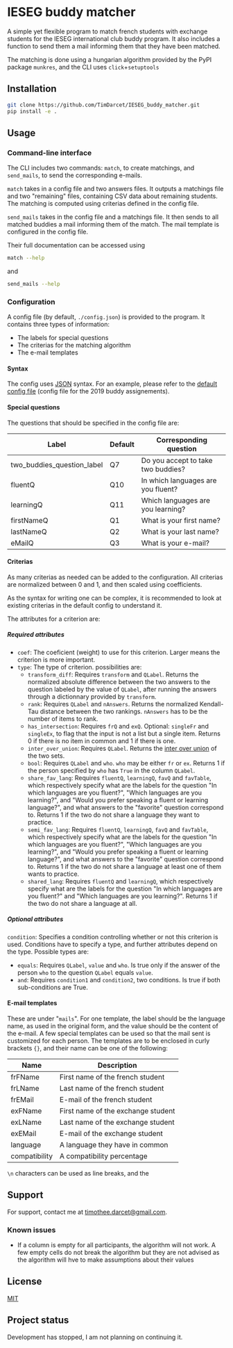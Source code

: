# IESEG buddy matcher

A simple yet flexible program to match french students with exchange students for the IESEG international club buddy program. It also includes a function to send them a mail informing them that they have been matched.

The matching is done using a hungarian algorithm provided by the PyPI package `munkres`, and the CLI uses `click`+`setuptools`

## Installation

```bash
git clone https://github.com/TimDarcet/IESEG_buddy_matcher.git
pip install -e .
```

## Usage

### Command-line interface

The CLI includes two commands: `match`, to create matchings, and `send_mails`, to send the corresponding e-mails.

`match` takes in a config file and two answers files. It outputs a matchings file and two "remaining" files, containing CSV data about remaining students. The matching is computed using criterias defined in the config file.

`send_mails` takes in the config file and a matchings file. It then sends to all matched buddies a mail informing them of the match. The mail template is configured in the config file.

Their full documentation can be accessed using

```bash
match --help
```

and

```bash
send_mails --help
```

### Configuration

A config file (by default, `./config.json`) is provided to the program. It contains three types of information:

- The labels for special questions
- The criterias for the matching algorithm
- The e-mail templates

#### Syntax

The config uses [JSON](https://jsonformatter.curiousconcept.com/#learn) syntax. For an example, please refer to the [default config file](./config.json) (config file for the 2019 buddy assignements).

#### Special questions

The questions that should be specified in the config file are:

| Label                      | Default | Corresponding question             |
| -------------------------- | ------- | ---------------------------------- |
| two_buddies_question_label | Q7      | Do you accept to take two buddies? |
| fluentQ                    | Q10     | In which languages are you fluent? |
| learningQ                  | Q11     | Which languages are you learning?  |
| firstNameQ                 | Q1      | What is your first name?           |
| lastNameQ                  | Q2      | What is your last name?            |
| eMailQ                     | Q3      | What is your e-mail?               |

#### Criterias

As many criterias as needed can be added to the configuration. All criterias are normalized between 0 and 1, and then scaled using coefficients.

As the syntax for writing one can be complex, it is recommended to look at existing criterias in the default config to understand it.

The attributes for a criterion are:

##### Required attributes

- `coef`: The coeficient (weight) to use for this criterion. Larger means the criterion is more important.
- `type`: The type of criterion. possibilities are:
  - `transform_diff`: Requires `transform` and `QLabel`. Returns the normalized absolute difference between the two answers to the question labeled by the value of `QLabel`, after running the answers through a dictionnary provided by `transform`.
  - `rank`: Requires `QLabel` and `nAnswers`. Returns the normalized Kendall-Tau distance between the two rankings. `nAnswers` has to be the number of items to rank.
  - `has_intersection`: Requires `frQ` and `exQ`. Optional: `singleFr` and `singleEx`, to flag that the input is not a list but a single item. Returns 0 if there is no item in common and 1 if there is one.
  - `inter_over_union`: Requires `QLabel`. Returns the [inter over union](https://www.wikiwand.com/fr/Indice_et_distance_de_Jaccard) of the two sets.
  - `bool`: Requires `QLabel` and `who`. `who` may be either `fr` or `ex`. Returns 1 if the person specified by `who` has `True` in the column `QLabel`.
  - `share_fav_lang`: Requires `fluentQ`, `learningQ`, `favQ` and `favTable`, which respectively specify what are the labels for the question "In which languages are you fluent?", "Which languages are you learning?", and "Would you prefer speaking a fluent or learning language?", and what answers to the "favorite" question correspond to. Returns 1 if the two do not share a language they want to practice.
  - `semi_fav_lang`: Requires `fluentQ`, `learningQ`, `favQ` and `favTable`, which respectively specify what are the labels for the question "In which languages are you fluent?", "Which languages are you learning?", and "Would you prefer speaking a fluent or learning language?", and what answers to the "favorite" question correspond to. Returns 1 if the two do not share a language at least one of them wants to practice.
  - `shared_lang`: Requires `fluentQ` and `learningQ`, which respectively specify what are the labels for the question "In which languages are you fluent?" and "Which languages are you learning?". Returns 1 if the two do not share a language at all.

##### Optional attributes

`condition`: Specifies a condition controlling whether or not this criterion is used. Conditions have to specify a type, and further attributes depend on the type. Possible types are:

- `equals`: Requires `QLabel`, `value` and `who`. Is true only if the answer of the person `who` to the question `QLabel` equals `value`.
- `and`: Requires `condition1` and `condition2`, two conditions. Is true if both sub-conditions are True.

#### E-mail templates

These are under "`mails`". For one template, the label should be the language name, as used in the original form, and the value should be the content of the e-mail. A few special templates can be used so that the mail sent is customized for each person. The templates are to be enclosed in curly brackets `{}`, and their name can be one of the following:

| Name          | Description                        |
| ------------- | ---------------------------------  |
| frFName       | First name of the french student   |
| frLName       | Last name of the french student    |
| frEMail       | E-mail of the french student       |
| exFName       | First name of the exchange student |
| exLName       | Last name of the exchange student  |
| exEMail       | E-mail of the exchange student     |
| language      | A language they have in common     |
| compatibility | A compatibility percentage         |

`\n` characters can be used as line breaks, and the 

## Support

For support, contact me at timothee.darcet@gmail.com.

### Known issues

- If a column is empty for all participants, the algorithm will not work. A few empty cells do not break the algorithm but they are not advised as the algorithm will hve to make assumptions about their values

## License

[MIT](./LICENSE)

## Project status

Development has stopped, I am not planning on continuing it.
